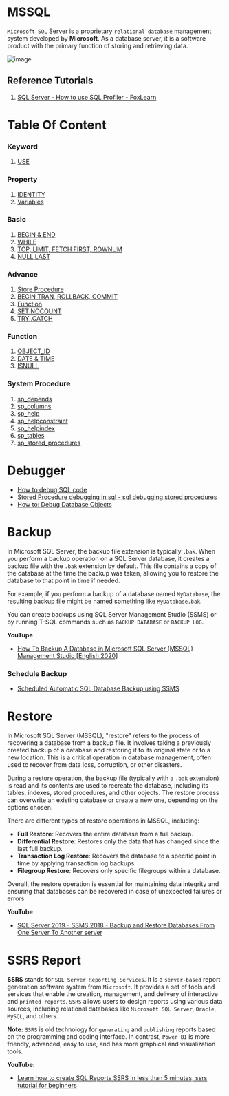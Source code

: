 # MSSQL
`Microsoft SQL` Server is a proprietary `relational database` management system developed by **Microsoft**. As a database server, it is a software product with the primary function of storing and retrieving data.

![image](https://github.com/Antony-M1/mssql/assets/96291963/ddf095cd-1e1c-4fbd-a22e-1177d02953d2)

## Reference Tutorials
1. [SQL Server - How to use SQL Profiler - FoxLearn](https://www.youtube.com/watch?v=mkGoK8X0X3o)

# Table Of Content
### Keyword
1. [USE](./keyword/use.md)


### Property
1. [IDENTITY](./property/identity.md)
2. [Variables](./property/variables.md)


### Basic
1. [BEGIN & END](./basic/begin-end.md)
2. [WHILE](basic/while.md)
3. [TOP, LIMIT, FETCH FIRST, ROWNUM](basic/TOP-LIMIT-FETCH_FIRST-ROWNUM.md)
4. [NULL LAST]()


### Advance
1. [Store Procedure](./advance/store_procedure.md)
2. [BEGIN TRAN, ROLLBACK, COMMIT](./advance/advancebegin-tran-rollback-commit.md)
3. [Function](advance/function.md)
4. [SET NOCOUNT](advance/SET-NOCOUNT.md)
5. [TRY..CATCH](advance/TRY-CATCH.md)
### Function
1. [OBJECT_ID](/function/OBJECT_ID.md)
2. [DATE & TIME](function/date-and-time.md)
3. [ISNULL](function/isnull.md)

### System Procedure
1. [sp_depends](procedure/sp_depends.md)
2. [sp_columns](procedure/sp_columns.md)
3. [sp_help](procedure/sp_help.md)
4. [sp_helpconstraint](procedure/sp_helpconstraint.md)
5. [sp_helpindex](procedure/sp_helpindex.md)
6. [sp_tables](procedure/sp_tables.md)
7. [sp_stored_procedures](procedure/sp_stored_procedures.md)
# Debugger
* [How to debug SQL code](https://www.youtube.com/watch?v=wng_eetygXM)
* [Stored Procedure debugging in sql - sql debugging stored procedures](https://www.youtube.com/watch?v=BDswTNxnFAA)
* [How to: Debug Database Objects](https://learn.microsoft.com/en-us/sql/ssdt/how-to-debug-database-objects?view=sql-server-ver16)

# Backup
In Microsoft SQL Server, the backup file extension is typically `.bak`. When you perform a backup operation on a SQL Server database, it creates a backup file with the `.bak` extension by default. This file contains a copy of the database at the time the backup was taken, allowing you to restore the database to that point in time if needed.

For example, if you perform a backup of a database named `MyDatabase`, the resulting backup file might be named something like `MyDatabase.bak`.

You can create backups using SQL Server Management Studio (SSMS) or by running T-SQL commands such as `BACKUP DATABASE` or `BACKUP LOG`.

**YouTupe**
* [How To Backup A Database in Microsoft SQL Server (MSSQL) Management Studio [English 2020]](https://www.youtube.com/watch?v=S6uo4_f0Gvw)

### Schedule Backup
* [Scheduled Automatic SQL Database Backup using SSMS](https://www.youtube.com/watch?v=D0zuWkBdedI)

# Restore
In Microsoft SQL Server (MSSQL), "restore" refers to the process of recovering a database from a backup file. It involves taking a previously created backup of a database and restoring it to its original state or to a new location. This is a critical operation in database management, often used to recover from data loss, corruption, or other disasters.

During a restore operation, the backup file (typically with a `.bak` extension) is read and its contents are used to recreate the database, including its tables, indexes, stored procedures, and other objects. The restore process can overwrite an existing database or create a new one, depending on the options chosen.

There are different types of restore operations in MSSQL, including:
- **Full Restore**: Recovers the entire database from a full backup.
- **Differential Restore**: Restores only the data that has changed since the last full backup.
- **Transaction Log Restore**: Recovers the database to a specific point in time by applying transaction log backups.
- **Filegroup Restore**: Recovers only specific filegroups within a database.

Overall, the restore operation is essential for maintaining data integrity and ensuring that databases can be recovered in case of unexpected failures or errors.

**YouTube**
* [SQL Server 2019 - SSMS 2018 - Backup and Restore Databases From One Server To Another server](https://www.youtube.com/watch?v=B9-bpeNZnVs)

# SSRS Report

**SSRS** stands for `SQL Server Reporting Services`. It is a `server-based` report generation software system from `Microsoft`. It provides a set of tools and services that enable the creation, management, and delivery of interactive and `printed reports`. `SSRS` allows users to design reports using various data sources, including relational databases like `Microsoft SQL Server`, `Oracle`, `MySQL`, and others.

**Note:** `SSRS` is old technology for `generating` and `publishing` reports based on the programming and coding interface. In contrast, `Power BI` is more friendly, advanced, easy to use, and has more graphical and visualization tools.

**YouTube:**
* [Learn how to create SQL Reports SSRS in less than 5 minutes, ssrs tutorial for beginners](https://www.youtube.com/watch?v=Zfc6jExS4Gk)
